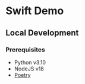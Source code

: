 # Swift Demo

## Local Development

### Prerequisites

- Python v3.10
- NodeJS v18
- [Poetry](poetry)
